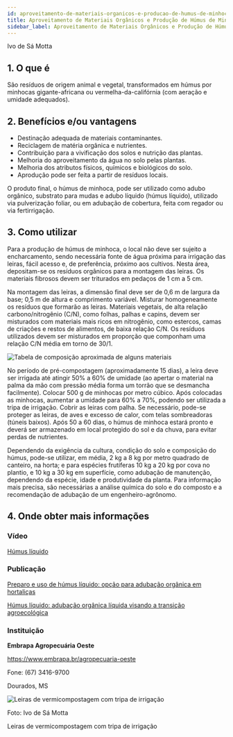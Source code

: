 ```yaml
---
id: aproveitamento-de-materiais-organicos-e-producao-de-humus-de-minhoca
title: Aproveitamento de Materiais Orgânicos e Produção de Húmus de Minhoca
sidebar_label: Aproveitamento de Materiais Orgânicos e Produção de Húmus de Minhoca
---
```


<div className="center-textArticle">Ivo de Sá Motta</div>

## **1. O que é**

São resíduos de origem animal e vegetal, transformados em
húmus por minhocas gigante-africana ou vermelha-da-califórnia
(com aeração e umidade adequados).

## **2. Benefícios e/ou vantagens**

- Destinação adequada de materiais contaminantes.
- Reciclagem de matéria orgânica e nutrientes.
- Contribuição para a vivificação dos solos e nutrição das
  plantas.
- Melhoria do aproveitamento da água no solo pelas plantas.
- Melhoria dos atributos físicos, químicos e biológicos do solo.
- Aprodução pode ser feita a partir de resíduos locais.

O produto final, o húmus de minhoca, pode ser utilizado como
adubo orgânico, substrato para mudas e adubo líquido (húmus
líquido), utilizado via pulverização foliar, ou em adubação de
cobertura, feita com regador ou via fertirrigação.

## **3. Como utilizar**

Para a produção de húmus de minhoca, o local não deve ser sujeito
a encharcamento, sendo necessária fonte de água próxima para
irrigação das leiras, fácil acesso e, de preferência, próximo aos
cultivos. Nesta área, depositam-se os resíduos orgânicos para a
montagem das leiras. Os materiais fibrosos devem ser triturados em
pedaços de 1 cm a 5 cm.

Na montagem das leiras, a dimensão final deve ser de 0,6 m de
largura da base; 0,5 m de altura e comprimento variável. Misturar
homogeneamente os resíduos que formarão as leiras. Materiais
vegetais, de alta relação carbono/nitrogênio (C/N), como folhas,
palhas e capins, devem ser misturados com materiais mais ricos em
nitrogênio, como estercos, camas de criações e restos de alimentos,
de baixa relação C/N. Os resíduos utilizados devem ser misturados
em proporção que componham uma relação C/N média em torno de
30/1.

![Tabela de composição aproximada de alguns materiais](img/docs/20_aproveitamento_materiais/FOTO_01.jpg)

No período de pré-compostagem (aproximadamente 15 dias), a
leira deve ser irrigada até atingir 50% a 60% de umidade (ao apertar
o material na palma da mão com pressão média forma um torrão que
se desmancha facilmente). Colocar 500 g de minhocas por metro
cúbico. Após colocadas as minhocas, aumentar a umidade para
60% a 70%, podendo ser utilizada a tripa de irrigação. Cobrir as
leiras com palha. Se necessário, pode-se proteger as leiras, de aves
e excesso de calor, com telas sombreadoras (túneis baixos). Após
50 a 60 dias, o húmus de minhoca estará pronto e deverá ser
armazenado em local protegido do sol e da chuva, para evitar
perdas de nutrientes.

Dependendo da exigência da cultura, condição do solo e
composição do húmus, pode-se utilizar, em média, 2 kg a 8 kg por
metro quadrado de canteiro, na horta; e para espécies frutíferas
10 kg a 20 kg por cova no plantio, e 10 kg a 30 kg em superfície,
como adubação de manutenção, dependendo da espécie, idade e
produtividade da planta. Para informação mais precisa, são
necessárias a análise química do solo e do composto e a
recomendação de adubação de um engenheiro-agrônomo.

## **4. Onde obter mais informações**

### Vídeo

[Húmus líquido](https://youtu.be/76W7ClGThmA)

### Publicação

[Preparo e uso de húmus líquido: opção para adubação orgânica em hortaliças](https://bit.ly/38H9yas)

[Húmus líquido: adubação orgânica líquida visando a transição agroecológica](https://bit.ly/3cRApTF)

### Instituição

**Embrapa Agropecuária Oeste**

https://www.embrapa.br/agropecuaria-oeste

Fone: (67) 3416-9700

Dourados, MS

![Leiras de vermicompostagem com tripa de irrigação](img/docs/20_aproveitamento_materiais/FOTO_02.jpg)

Foto: Ivo de Sá Motta

<div className="center-textImage">
Leiras de vermicompostagem com tripa de irrigação
</div>
